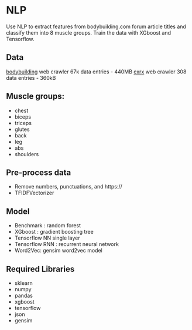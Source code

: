 # NLP
Use NLP to extract features from bodybuilding.com forum article titles and classify them into 8 muscle groups. Train the data with XGboost and Tensorflow. 

## Data
[bodybuilding](https://bodybuilding.com) web crawler
67k data entries - 440MB
[exrx](http://www.exrx.net) web crawler
308 data entries - 360kB


## Muscle groups:
- chest
- biceps
- triceps
- glutes
- back
- leg
- abs
- shoulders

## Pre-process data 
- Remove numbers, punctuations, and https://
- TFIDFVectorizer

## Model
- Benchmark : random forest
- XGboost : gradient boosting tree
- Tensorflow NN single layer
- Tensorflow RNN : recurrent neural network
- Word2Vec: gensim word2vec model

## Required Libraries
- sklearn
- numpy
- pandas
- xgboost
- tensorflow
- json
- gensim